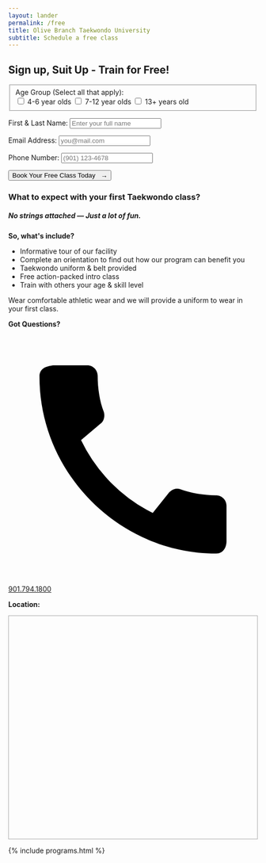 ```yaml
---
layout: lander
permalink: /free
title: Olive Branch Taekwondo University
subtitle: Schedule a free class
---
```


<section class="page-section" id="free">
	<div class="container">
		<div class="row">
			<div class="col-md-10 offset-md-1 text-center">
				<h2 class="section-heading text-uppercase">Sign up, Suit Up - Train for Free!</h2>
				<!-- <ul class="free-steps"> 
					<li class="active">
						<span class="step-count">1</span>
						<svg width="25" height="21" fill="none" xmlns="http://www.w3.org/2000/svg">
						  <path d="M8.8 10.5a5 5 0 1 1 5-5 5 5 0 0 1-5 5Zm3.4 1.3c1.6 0 3 .7 4 1.7L12.7 17v.4l-.3 2.4v.8H2c-1 0-1.9-.8-1.9-1.9V17c0-2.9 2.3-5.3 5.2-5.3H6c.9.5 1.8.7 2.8.7 1 0 2-.2 2.9-.7h.6Zm1.8 5.7 5.4-5.4 2.8 2.8-5.4 5.4-2.4.2c-.4 0-.7-.3-.7-.7l.3-2.3ZM24.7 11c.4.4.4 1 0 1.3L23.1 14l-2.8-2.8 1.6-1.7a1 1 0 0 1 1.3 0l1.5 1.5Z" fill="#222"/>
						</svg>
						<span class="step-label">Sign up</span>
					</li>
					<li>
						<span class="step-count">2</span>
						<svg width="18" height="21" fill="none" xmlns="http://www.w3.org/2000/svg">
						  <path d="M0 18.6V8h17.5v10.6c0 1-.9 1.9-1.9 1.9H2c-1 0-1.9-.8-1.9-1.9Zm2.5-7.5V15c0 .3.3.6.6.6H7c.3 0 .6-.3.6-.6V11c0-.3-.3-.6-.6-.6H3c-.3 0-.6.3-.6.6ZM15.6 3c1 0 1.9.9 1.9 1.9v1.8H0V5C0 3.9.8 3 1.9 3h1.9V1.1c0-.3.2-.6.6-.6h1.2c.3 0 .7.3.7.6V3h5V1.1c0-.3.2-.6.6-.6H13c.3 0 .7.3.7.6V3h1.8Z" fill="#222"/>
						</svg>
						<span class="step-label">Schedule class</span>
					</li>
				</ul> -->
			</div>
		</div>
		<div class="row">
			<div class="col-md-10 offset-md-1">
				<div id="free-class-form">
					<form name="contact" method="POST" netlify netlify-honeypot="bot-field" id="free-form">
					  <fieldset>
					    <label>Age Group (Select all that apply):</label>
					    <div class="checkbox-group">
					      <label class="checkbox-box">
					        <input type="checkbox" id="age4-6" name="age-group[]" value="4-6 year olds">
					        4-6 year olds
					      </label>
					      <label class="checkbox-box">
					        <input type="checkbox" id="age7-12" name="age-group[]" value="7-12 year olds">
					        7-12 year olds
					      </label>
					      <label class="checkbox-box">
					        <input type="checkbox" id="age13+" name="age-group[]" value="13+ years old">
					        13+ years old
					      </label>
					    </div>
					  </fieldset>
					  <!-- <div id="div1" class="optional-div text-center">
					    <label>Little Warrior (4-6 years old)</label>
					    <p>Select an upcoming date & time:</p>
					    <div class="radio-group">
					      <label>
					        <input type="radio" name="lw-age-group" value="Monday @ 4:15p.m."> Monday @ 4:15p.m.
					      </label>
					      <label>
					        <input type="radio" name="lw-age-group" value="Tuesday @ 4:15p.m."> Tuesday @ 4:15p.m.
					      </label>
					      <label>
					        <input type="radio" name="lw-age-group" value="Thursday @ 4:15p.m."> Thursday @ 4:15p.m.
					      </label>
					    </div>
					  </div>
					  <div id="div2" class="optional-div text-center">
					    <label>Team Positive (7-12 years old)</label>
					    <p>Select an upcoming date & time:</p>
					    <div class="radio-group">
					      <label>
					        <input type="radio" name="tp-age-group" value="Monday @ 4:45p.m."> Monday @ 4:45p.m.
					      </label>
					      <label>
					        <input type="radio" name="tp-age-group" value="Tuesday @ 5:30p.m."> Tuesday @ 5:30p.m.
					      </label>
					      <label>
					        <input type="radio" name="tp-age-group" value="Thursday @ 4:45p.m."> Thursday @ 4:45p.m.
					      </label>
					    </div>
					  </div>
					  <div id="div3" class="optional-div text-center">
					    <label>Teen / Adult (13+ years old)</label>
					    <p>Select an upcoming date & time:</p>
					    <div class="radio-group">
					      <label>
					        <input type="radio" name="ta-age-group" value="Tuesday @ 6:15p.m."> Tuesday @ 6:15p.m.
					      </label>
					      <label>
					        <input type="radio" name="ta-age-group" value="Thursday @ 6:15p.m."> Thursday @ 6:15p.m.
					      </label>
					    </div>
					  </div> -->
					  <style>.optional-div {display:none;}</style>
					  <p>
					    <label for="name">First & Last Name:</label>
					    <input type="text" id="name" name="name" placeholder="Enter your full name" required />
					  </p>
					  <p>
					    <label for="email">Email Address:</label>
					    <input type="email" id="email" name="email" placeholder="you@mail.com" required />
					  </p>
					  <p>
					    <label for="phone">Phone Number:</label>
					    <input type="tel" id="phone" name="phone" placeholder="(901) 123-4678" required />
					  </p>
					  <p>
					    <button type="submit">Book Your Free Class Today &nbsp; →</button>
					  </p>
					</form>
					<!-- <p class="form-desc">After submitting the form, you’ll be able to schedule your First Free Class at a time that works for you.</p> -->
				</div>
				<div id="free-thanks" style="display: none;">
					<h2 id="hi">Hi, <span id="hi-name"></span> <span class="emoji-wave">👋</span></h2>
					<hr>
					<div class="row" style="margin: 0;">
						<div class="col-md-7 pl-0 pb-3 pr-3">
							<h4 class="mt-3">✅ Thanks for requesting your first class.</h4>
							<p><strong>A Taekwondo University team member will reach out very soon to book your appointment and walk you through all the amazing stuff you'll experience during your first taekwondo class.</strong></p>
						</div>
						<div class="col-md-5 pr-sm-0 pl-sm-0 pl-md-3">
							<img style="width: 100%; height: auto;" class="lazyload" alt="Team Photo" data-src="/assets/img/team/tkd-group-testing-medals.webp" />
						</div>
					</div>
				</div>
			</div>
		</div>
		<!-- Below form free class included block -->
		<div class="row" id="free-includes">
			<div class="col-md-10 offset-md-1">
				<div class="free-includes-content">
					<h3 class="mb-3 text-center">What to expect with your first Taekwondo class?</h3>
					<h5 class="mb-2 text-center">No strings attached &mdash; Just a lot of fun.</h5>
					<div class="row" style="margin: 0;">
						<div class="col-md-6 pb-5 pb-sm-4 pr-lg-5">
							<p class="top-brow yellow"><strong>So, what's include?</strong></p>
							<ul class="pl-3">
								<li>Informative tour of our facility</li>
								<li>Complete an orientation to find out how our program can benefit you</li>
								<li>Taekwondo uniform & belt provided</li>
								<li>Free action-packed intro class</li>
								<li>Train with others your age & skill level</li>
							</ul>
							<p class="" style="font-size: 14px;">Wear comfortable athletic wear and we will provide a uniform to wear in your first class.</p>
							<p class="mt-4 mb-2"><strong>Got Questions?</strong></p>
							<a class="d-inline-flex align-items-center btn btn-primary btn-md btn-light text-uppercase w-icon" href="tel:9017491800">
            	<svg viewBox="0 0 24 24" xmlns="http://www.w3.org/2000/svg"><path d="M20 15.4c-1.2 0-2.4-.2-3.5-.6a1 1 0 0 0-1 .3l-1.6 2a15.2 15.2 0 0 1-6.9-7l2-1.7c.2-.2.3-.6.2-1-.4-1-.6-2.3-.6-3.5 0-.5-.4-1-1-1H4.3C3.6 3 3 3.2 3 4c0 9.3 7.7 17 17 17 .7 0 1-.6 1-1.2v-3.4c0-.6-.5-1-1-1z"></path></svg>901.794.1800</a>
						</div>
						<div class="col-md-6">
							<p class="top-brow yellow"><strong>Location:</strong></p>
							<div class="embed-container" style="border:1px solid #aaa;"><iframe class="lazyload" data-src='https://www.google.com/maps/embed?pb=!1m14!1m8!1m3!1d13080.254270641717!2d-89.830971!3d34.9550154!3m2!1i1024!2i768!4f13.1!3m3!1m2!1s0x0%3A0x69f85f9c57f5d468!2sTaekwondo%20University!5e0!3m2!1sen!2sus!4v1673368861443!5m2!1sen!2sus' width='600' height='450' style='border:0;' allowfullscreen='' loading='lazy' referrerpolicy='no-referrer-when-downgrade'></iframe></div>
						</div>
					</div>
				</div>
			</div> 
		</div>
	</div>
</section>

<script src="https://player.vimeo.com/api/player.js"></script>
<script>
	document.addEventListener("DOMContentLoaded", () => {

			// hero vid load class
	    const iframe = document.querySelector("#landing-video iframe");
	    const landingHero = document.querySelector("#landing-hero");

	    if (iframe) {
	        const player = new Vimeo.Player(iframe);

	        // Listen for when the video starts playing
	        player.on("play", () => {
	            landingHero.classList.add("vid-load");
	        });
	    }

	    // Click anchor
	    const offset = 80; // Adjust this value to match your desired scroll offset
	    const anchors = document.querySelectorAll(".free-anchor");

	    anchors.forEach(anchor => {
	        anchor.addEventListener("click", function (event) {
	            event.preventDefault(); // Prevent default anchor jump

	            const targetId = this.getAttribute("href").substring(1); // Get ID without #
	            const targetElement = document.getElementById(targetId);

	            if (targetElement) {
	                const targetPosition = targetElement.getBoundingClientRect().top + window.scrollY - offset;

	                window.scrollTo({
	                    top: targetPosition,
	                    behavior: "smooth"
	                });
	            }
	        });
	    });

	    // Class category toggle
			const checkboxes = document.querySelectorAll("input[name='age-group[]']");
			const divMap = {
			    "age4-6": "div1",
			    "age7-12": "div2",
			    "age13+": "div3"
			};

			// Function to toggle div visibility and clear child inputs if unchecked
			function toggleDiv(event) {
			    const checkbox = event.target;
			    const divId = divMap[checkbox.id];
			    const divElement = document.getElementById(divId);

			    if (divElement) { // Ensure div exists
			        if (checkbox.checked) {
			            divElement.style.display = "block"; // Show the div
			        } else {
			            divElement.style.display = "none"; // Hide the div

			            // Uncheck all radio buttons inside this div
			            const childRadios = divElement.querySelectorAll("input[type='radio']");
			            childRadios.forEach(radio => radio.checked = false);
			        }
			    }
			}

			// Attach event listeners to each checkbox
			checkboxes.forEach(checkbox => {
			    checkbox.addEventListener("change", toggleDiv);
			});

	    // Radio de-select option
	    // const radioButtons = document.querySelectorAll("input[type='radio']");
	    // radioButtons.forEach(radio => {
	    //     radio.addEventListener("click", function () {
	    //         if (this.checked) {
	    //             this.dataset.wasChecked = this.dataset.wasChecked === "true" ? "false" : "true";

	    //             if (this.dataset.wasChecked === "false") {
	    //                 this.checked = false;
	    //             }
	    //         }
	    //     });
	    // });

	});

  // document.getElementById("free-form").addEventListener("submit", function(event) {
  //   event.preventDefault(); // Prevent the default form submission

  //   // Simulate a successful Netlify form submission
  //   fetch("/", {
  //     method: "POST",
  //     body: new FormData(this),
  //   })
  //   .then(() => {
  //     // Remove "active" class from first LI
  //     // document.querySelector(".free-steps li.active").classList.remove("active");
  //     // Add "active" class to second LI
  //     // document.querySelector(".free-steps li:nth-child(2)").classList.add("active");
  //     // Hide the form
  //     document.getElementById("free-class-form").style.display = "none";
  //     // Show the thank you message
  //     document.getElementById("free-thanks").style.display = "block";
  //   })
  //   .catch((error) => console.error("Error:", error));
  // });

  document.getElementById("free-form").addEventListener("submit", function(event) {
	    event.preventDefault(); // Prevent the default form submission

	    const formData = new FormData(this);
	    const userName = formData.get("name"); // Get the value of the "name" input

	    // Update #hi-name with the captured name
	    if (userName) {
	        document.getElementById("hi-name").textContent = userName;
	    }

	    // Simulate a successful Netlify form submission
	    fetch("/", {
	        method: "POST",
	        body: formData,
	    })
	    .then(() => {
	        // Hide the form
	        document.getElementById("free-class-form").style.display = "none";
	        // Show the thank you message
	        document.getElementById("free-thanks").style.display = "block";

	        // Scroll to #free with an 80px offset
	        scrollToAnchor("free", 80);
	    })
	    .catch((error) => console.error("Error:", error));
	});

	// Smooth scroll function with offset
	function scrollToAnchor(anchorId, offset) {
	    const pageFree = document.getElementById(anchorId);
	    if (pageFree) {
	        const targetPosition = pageFree.getBoundingClientRect().top + window.scrollY - offset;
	        window.scrollTo({
	            top: targetPosition,
	            behavior: "smooth"
	        });
	    }
	}

</script>

{% include programs.html %}